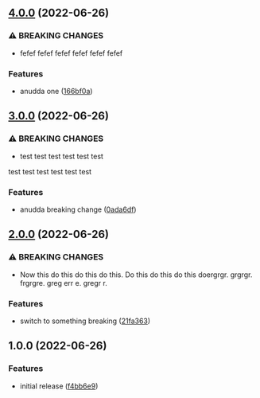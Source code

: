 ## [4.0.0](https://github.com/trallnag/testbench-semantic-release/compare/v3.0.0...v4.0.0) (2022-06-26)


### ⚠ BREAKING CHANGES

* fefef fefef
fefef fefef
fefef fefef

### Features

* anudda one ([166bf0a](https://github.com/trallnag/testbench-semantic-release/commit/166bf0a9422e464babb77209a55663cd61ea7f7a))

## [3.0.0](https://github.com/trallnag/testbench-semantic-release/compare/v2.0.0...v3.0.0) (2022-06-26)


### ⚠ BREAKING CHANGES

* test test test
test test test

test test test
test test test

### Features

* anudda breaking change ([0ada6df](https://github.com/trallnag/testbench-semantic-release/commit/0ada6df00dde25cf37f79036cd48d776b9d2c61a))

## [2.0.0](https://github.com/trallnag/testbench-semantic-release/compare/v1.0.0...v2.0.0) (2022-06-26)


### ⚠ BREAKING CHANGES

* Now this do this do this do this.
Do this do this do this doergrgr. grgrgr.
frgrgre. greg err e. gregr r.

### Features

* switch to something breaking ([21fa363](https://github.com/trallnag/testbench-semantic-release/commit/21fa363ffcb212a481fe9cbc4f52504925b1160c))

## 1.0.0 (2022-06-26)


### Features

* initial release ([f4bb6e9](https://github.com/trallnag/testbench-semantic-release/commit/f4bb6e9d51a6f50b8d35ae6e4fc98d59f41c0a2f))

